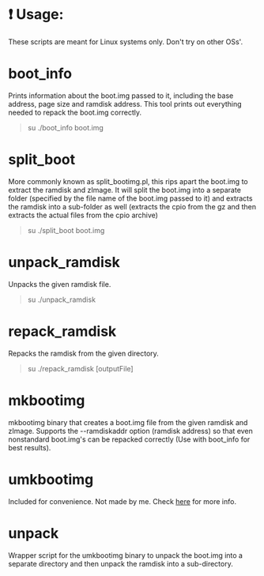 # :heavy_exclamation_mark: Usage:

These scripts are meant for Linux systems only. Don't try on other OSs'.

# boot_info

Prints information about the boot.img passed to it, including the base address, page size and ramdisk address. This tool prints out everything needed to repack the boot.img correctly.

> su ./boot_info boot.img

# split_boot

More commonly known as split_bootimg.pl, this rips apart the boot.img to extract the ramdisk and zImage. It will split the boot.img into a separate folder (specified by the file name of the boot.img passed to it) and extracts the ramdisk into a sub-folder as well (extracts the cpio from the gz and then extracts the actual files from the cpio archive)

> su ./split_boot boot.img

# unpack_ramdisk

Unpacks the given ramdisk file.

> su ./unpack_ramdisk <ramdiskFile>

# repack_ramdisk

Repacks the ramdisk from the given directory.

> su ./repack_ramdisk <ramdiskDirectory> [outputFile]
    
# mkbootimg

mkbootimg binary that creates a boot.img file from the given ramdisk and zImage. Supports the --ramdiskaddr option (ramdisk address) so that even nonstandard boot.img's can be repacked correctly (Use with boot_info for best results).

# umkbootimg

Included for convenience. Not made by me. Check [here](https://forum.xda-developers.com/showthread.php?t=1877807) for more info.

# unpack

Wrapper script for the umkbootimg binary to unpack the boot.img into a separate directory and then unpack the ramdisk into a sub-directory.

